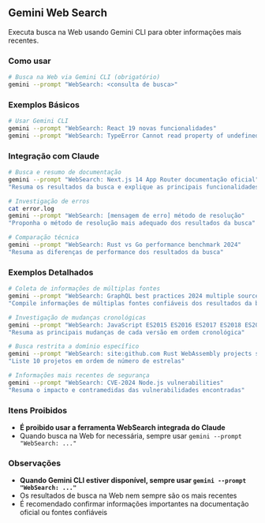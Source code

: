 ## Gemini Web Search

Executa busca na Web usando Gemini CLI para obter informações mais recentes.

### Como usar

```bash
# Busca na Web via Gemini CLI (obrigatório)
gemini --prompt "WebSearch: <consulta de busca>"
```

### Exemplos Básicos

```bash
# Usar Gemini CLI
gemini --prompt "WebSearch: React 19 novas funcionalidades"
gemini --prompt "WebSearch: TypeError Cannot read property of undefined método de resolução"
```

### Integração com Claude

```bash
# Busca e resumo de documentação
gemini --prompt "WebSearch: Next.js 14 App Router documentação oficial"
"Resuma os resultados da busca e explique as principais funcionalidades"

# Investigação de erros
cat error.log
gemini --prompt "WebSearch: [mensagem de erro] método de resolução"
"Proponha o método de resolução mais adequado dos resultados da busca"

# Comparação técnica
gemini --prompt "WebSearch: Rust vs Go performance benchmark 2024"
"Resuma as diferenças de performance dos resultados da busca"
```

### Exemplos Detalhados

```bash
# Coleta de informações de múltiplas fontes
gemini --prompt "WebSearch: GraphQL best practices 2024 multiple sources"
"Compile informações de múltiplas fontes confiáveis dos resultados da busca"

# Investigação de mudanças cronológicas
gemini --prompt "WebSearch: JavaScript ES2015 ES2016 ES2017 ES2018 ES2019 ES2020 ES2021 ES2022 ES2023 ES2024 features"
"Resuma as principais mudanças de cada versão em ordem cronológica"

# Busca restrita a domínio específico
gemini --prompt "WebSearch: site:github.com Rust WebAssembly projects stars:>1000"
"Liste 10 projetos em ordem de número de estrelas"

# Informações mais recentes de segurança
gemini --prompt "WebSearch: CVE-2024 Node.js vulnerabilities"
"Resuma o impacto e contramedidas das vulnerabilidades encontradas"
```

### Itens Proibidos

- **É proibido usar a ferramenta WebSearch integrada do Claude**
- Quando busca na Web for necessária, sempre usar `gemini --prompt "WebSearch: ..."`

### Observações

- **Quando Gemini CLI estiver disponível, sempre usar `gemini --prompt "WebSearch: ..."`**
- Os resultados de busca na Web nem sempre são os mais recentes
- É recomendado confirmar informações importantes na documentação oficial ou fontes confiáveis
